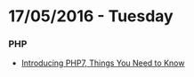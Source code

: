 # 17/05/2016 - Tuesday

### PHP

- [Introducing PHP7, Things You Need to Know](https://upsurge.xyz/introducing-php7-things-need-know/)